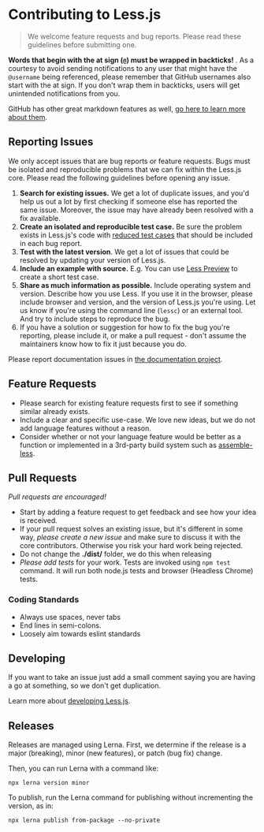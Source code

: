 # Contributing to Less.js

> We welcome feature requests and bug reports. Please read these guidelines before submitting one.


<span class="warning">**Words that begin with the at sign (`@`) must be wrapped in backticks!** </span>. As a courtesy to avoid sending notifications to any user that might have the `@username` being referenced, please remember that GitHub usernames also start with the at sign. If you don't wrap them in backticks, users will get unintended notifications from you.

GitHub has other great markdown features as well, [go here to learn more about them](https://help.github.com/articles/github-flavored-markdown).


## Reporting Issues

We only accept issues that are bug reports or feature requests. Bugs must be isolated and reproducible problems that we can fix within the Less.js core. Please read the following guidelines before opening any issue.

1. **Search for existing issues.** We get a lot of duplicate issues, and you'd help us out a lot by first checking if someone else has reported the same issue. Moreover, the issue may have already been resolved with a fix available.
2. **Create an isolated and reproducible test case.** Be sure the problem exists in Less.js's code with [reduced test cases](http://css-tricks.com/reduced-test-cases/) that should be included in each bug report.
3. **Test with the latest version**. We get a lot of issues that could be resolved by updating your version of Less.js.
4. **Include an example with source.** E.g. You can use [Less Preview](http://lesscss.org/less-preview/) to create a short test case.
5. **Share as much information as possible.** Include operating system and version. Describe how you use Less. If you use it in the browser, please include browser and version, and the version of Less.js you're using. Let us know if you're using the command line (`lessc`) or an external tool. And try to include steps to reproduce the bug.
6. If you have a solution or suggestion for how to fix the bug you're reporting, please include it, or make a pull request - don't assume the maintainers know how to fix it just because you do.

Please report documentation issues in [the documentation project](https://github.com/less/less-docs).

## Feature Requests

* Please search for existing feature requests first to see if something similar already exists.
* Include a clear and specific use-case. We love new ideas, but we do not add language features without a reason.
* Consider whether or not your language feature would be better as a function or implemented in a 3rd-party build system such as [assemble-less](http://github.com/assemble/assemble-less).


## Pull Requests

_Pull requests are encouraged!_

* Start by adding a feature request to get feedback and see how your idea is received.
* If your pull request solves an existing issue, but it's different in some way, _please create a new issue_ and make sure to discuss it with the core contributors. Otherwise you risk your hard work being rejected.
* Do not change the **./dist/** folder, we do this when releasing
* _Please add tests_ for your work. Tests are invoked using `npm test` command. It will run both node.js tests and browser (Headless Chrome) tests.

### Coding Standards

* Always use spaces, never tabs
* End lines in semi-colons.
* Loosely aim towards eslint standards


## Developing
If you want to take an issue just add a small comment saying you are having a go at something, so we don't get duplication.

Learn more about [developing Less.js](http://lesscss.org/usage/#developing-less).

## Releases

Releases are managed using Lerna. First, we determine if the release is a major (breaking), minor (new features), or patch (bug fix) change.

Then, you can run Lerna with a command like:
```
npx lerna version minor
```

To publish, run the Lerna command for publishing without incrementing the version, as in:
```
npx lerna publish from-package --no-private
```

